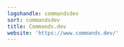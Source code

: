 ```yaml
---
logohandle: commandsdev
sort: commandsdev
title: Commands.dev
website: 'https://www.commands.dev/'
---
```

